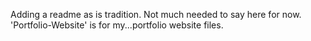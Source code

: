 Adding a readme as is tradition. Not much needed to say here for now. 'Portfolio-Website' is for my...portfolio website files.
